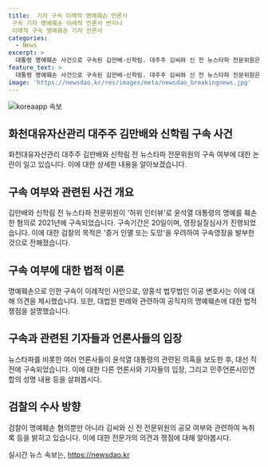 ```yaml
---
title:  기자 구속 이례적 명예훼손 언론사
 구속 기자 명예훼손 이례적 언론사 번지나
 이례적 구속 명예훼손 기자 언론사
categories:
  - News
excerpt: >
  대통령 명예훼손 사건으로 구속된 김만배·신학림. 대주주 김씨와 신 전 뉴스타파 전문위원은 검찰의 허위 인터뷰로 명예를 훼손한 혐의로 구속됐다. 이례적인 명예훼손으로 구속된 것에 대한 놀람과 논란이 크다. 두 사람의 돈 거래와 대한민국을 지배하는 혼맥지도 책에 대한 사건 내용이 밝혀지고 있다. 이에 대한 법적 해석과 여론조작, 선거개입 공모 여부가 관심사로 떠오르고 있다. 검찰의 이번 구속으로 언론의 자유에 대한 우려도 증폭되고 있다.
feature_text: >
  대통령 명예훼손 사건으로 구속된 김만배·신학림. 대주주 김씨와 신 전 뉴스타파 전문위원은 검찰의 허위 인터뷰로 명예를 훼손한 혐의로 구속됐다. 이례적인 명예훼손으로 구속된 것에 대한 놀람과 논란이 크다. 두 사람의 돈 거래와 대한민국을 지배하는 혼맥지도 책에 대한 사건 내용이 밝혀지고 있다. 이에 대한 법적 해석과 여론조작, 선거개입 공모 여부가 관심사로 떠오르고 있다. 검찰의 이번 구속으로 언론의 자유에 대한 우려도 증폭되고 있다.
image: 'https://newsdao.kr/res/images/meta/newsdao_breakingnews.jpg'
---
```


<p><img src="https://newsdao.kr/res/images/meta/newsdao_breakingnews.jpg" alt="koreaapp 속보" /></p>

<h2 data-ke-size="size26">화천대유자산관리 대주주 김만배와 신학림 구속 사건</h2>

<p data-ke-size="size16">화천대유자산관리 대주주 김만배와 신학림 전 뉴스타파 전문위원의 구속 여부에 대한 논란이 일고 있습니다. 이에 대한 상세한 내용을 알아보겠습니다.</p>

<h2 data-ke-size="size26">구속 여부와 관련된 사건 개요</h2>

<p data-ke-size="size16">김만배와 신학림 전 뉴스타파 전문위원이 '허위 인터뷰'로 윤석열 대통령의 명예를 훼손한 혐의로 2021년에 구속되었습니다. 구속기간은 20일이며, 영장실질심사가 진행되었습니다. 이에 대한 검찰의 목적은 '증거 인멸 또는 도망'을 우려하여 구속영장을 발부한 것으로 전해졌습니다.</p>

<h2 data-ke-size="size26">구속 여부에 대한 법적 이론</h2>

<p data-ke-size="size16">명예훼손으로 인한 구속이 이례적인 사안으로, 양홍석 법무법인 이공 변호사는 이에 대해 의견을 제시했습니다. 또한, 대법원 판례와 관련하여 공직자의 명예훼손에 대한 법적 쟁점을 설명했습니다.</p>

<h2 data-ke-size="size26">구속과 관련된 기자들과 언론사들의 입장</h2>

<p data-ke-size="size16">뉴스타파를 비롯한 여러 언론사들이 윤석열 대통령의 관련된 의혹을 보도한 후, 대선 직전에 구속되었습니다. 이에 대한 다른 언론사와 기자들의 입장, 그리고 민주언론시민연합의 성명 내용 등을 살펴봅시다.</p>

<h2 data-ke-size="size26">검찰의 수사 방향</h2>

<p data-ke-size="size16">검찰이 명예훼손 혐의뿐만 아니라 김씨와 신 전 전문위원의 공모 여부와 관련하여 녹취록 등을 밝히고 있습니다. 이에 대한 전문가의 의견과 쟁점에 대해 알아봅시다.</p>
실시간 뉴스 속보는, <a href="https://newsdao.kr" rel="dofollow">https://newsdao.kr</a>


